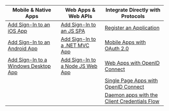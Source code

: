 | Mobile & Native Apps | Web Apps & Web APIs | Integrate Directly with Protocols |
| --- | --- | --- |
| [Add Sign-In to an iOS App](https://github.com/Azure-Samples/active-directory-msal-ios-swift) | [Add Sign-In to an JS SPA](https://github.com/Azure-Samples/active-directory-javascript-singlepageapp-dotnet-webapi-v2) |[Register an Application](../articles/active-directory/develop/active-directory-v2-app-registration.md) |
| [Add Sign-In to an Android App](../articles/active-directory/develop/guidedsetups/active-directory-mobileanddesktopapp-android-intro.md) | [Add Sign-In to a .NET MVC App](../articles/active-directory/develop/guidedsetups/active-directory-serversidewebapp-aspnetwebappowin-intro.md) |[Mobile Apps with OAuth 2.0](../articles/active-directory/develop/active-directory-v2-protocols-oauth-code.md) |
| [Add Sign-In to a Windows Desktop App](../articles/active-directory/develop/guidedsetups/active-directory-mobileanddesktopapp-windowsdesktop-intro.md) |[Add Sign-In to a Node JS Web App](../articles/active-directory/develop/active-directory-v2-devquickstarts-node-web.md) |[Web Apps with OpenID Connect](../articles/active-directory/develop/active-directory-v2-protocols-oidc.md) |
|  |  |[Single Page Apps with OpenID Connect](../articles/active-directory/develop/active-directory-v2-protocols-implicit.md) |
|  |  | [Daemon apps with the Client Credentials Flow](../articles/active-directory/develop/active-directory-v2-protocols-oauth-client-creds.md) |
